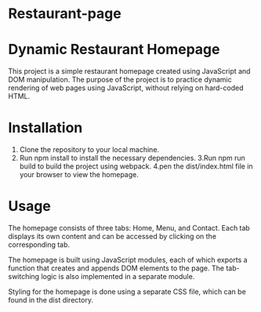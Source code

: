 # Restaurant-page

# Dynamic Restaurant Homepage
This project is a simple restaurant homepage created using JavaScript and DOM manipulation. The purpose of the project is to practice dynamic rendering of web pages using JavaScript, without relying on hard-coded HTML.

# Installation
1. Clone the repository to your local machine.
2. Run npm install to install the necessary dependencies.
3.Run npm run build to build the project using webpack.
4.pen the dist/index.html file in your browser to view the homepage.

# Usage
The homepage consists of three tabs: Home, Menu, and Contact. Each tab displays its own content and can be accessed by clicking on the corresponding tab.

The homepage is built using JavaScript modules, each of which exports a function that creates and appends DOM elements to the page. The tab-switching logic is also implemented in a separate module.

Styling for the homepage is done using a separate CSS file, which can be found in the dist directory.
